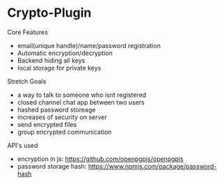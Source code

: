 # Crypto-Plugin


Core Features
- email(unique handle)/name/password registration
- Automatic encryption/decryption
- Backend hiding all keys
- local storage for private keys

Stretch Goals
- a way to talk to someone who isnt registered
- closed channel chat app between two users
- hashed password storeage
- increases of security on server
- send encrypted files
- group encrypted communication

API's used
- encryption in js: https://github.com/openpgpjs/openpgpjs
- password storage hash: https://www.npmjs.com/package/password-hash
